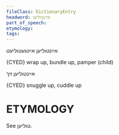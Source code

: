 ```yaml
---
fileClass: DictionaryEntry
headword: אײַנטוליען
part_of_speech: 
etymology: 
tags: 
---
```

אײַנטוליען
אײַנגעטוליעט

{CYED}
wrap up, bundle up, pamper (child)

אײַנטוליען זיך

{CYED}
snuggle up, cuddle up

ETYMOLOGY
===========
See טוליען.